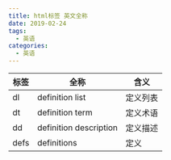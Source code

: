 ```yaml
---
title: html标签 英文全称
date: 2019-02-24
tags:
  - 英语
categories:
  - 英语
---
```


| 标签 | 全称                   | 含义     |
| ---- | ---------------------- | -------- |
| dl   | definition list        | 定义列表 |
| dt   | definition term        | 定义术语 |
| dd   | definition description | 定义描述 |
| defs | definitions            | 定义     |

